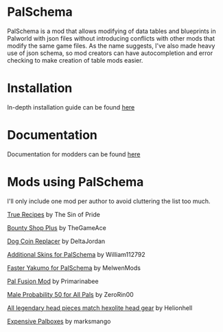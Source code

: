 # PalSchema
PalSchema is a mod that allows modifying of data tables and blueprints in Palworld with json files without introducing conflicts with other mods that modify the same game files. As the name suggests, I've also made heavy use of json schema, so mod creators can have autocompletion and error checking to make creation of table mods easier.

# Installation

In-depth installation guide can be found [here](https://okaetsu.github.io/PalSchema/docs/installation)

# Documentation

Documentation for modders can be found [here](https://okaetsu.github.io/PalSchema/docs/gettingstarted)

# Mods using PalSchema

I'll only include one mod per author to avoid cluttering the list too much.

[True Recipes](https://www.nexusmods.com/palworld/mods/2159) by The Sin of Pride

[Bounty Shop Plus](https://www.nexusmods.com/palworld/mods/2162) by TheGameAce

[Dog Coin Replacer](https://www.nexusmods.com/palworld/mods/2197) by DeltaJordan

[Additional Skins for PalSchema](https://www.nexusmods.com/palworld/mods/2199) by William112792

[Faster Yakumo for PalSchema](https://www.nexusmods.com/palworld/mods/2207) by MelwenMods

[Pal Fusion Mod](https://www.nexusmods.com/palworld/mods/2384) by Primarinabee

[Male Probability 50 for All Pals](https://www.nexusmods.com/palworld/mods/2285) by ZeroRin00

[All legendary head pieces match hexolite head gear](https://www.nexusmods.com/palworld/mods/2295) by Helionhell

[Expensive Palboxes](https://www.nexusmods.com/palworld/mods/708) by marksmango
